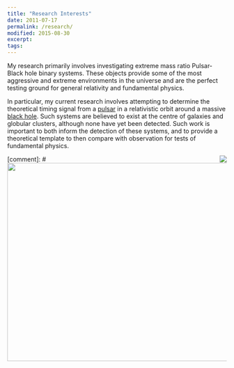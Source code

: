 ```yaml
---
title: "Research Interests"
date: 2011-07-17
permalink: /research/
modified: 2015-08-30
excerpt:
tags:
---
```



My research primarily involves investigating extreme mass ratio Pulsar-Black hole binary systems. These objects provide some of the most aggressive and extreme environments in the universe and are the perfect testing ground for general relativity and fundamental physics.

In particular, my current research involves attempting to determine the theoretical timing signal from a [pulsar](https://www.youtube.com/watch?v=gjLk_72V9Bw) in a relativistic orbit around a massive [black hole](https://www.youtube.com/watch?v=e-P5IFTqB98). Such systems are believed to exist at the centre of galaxies and globular clusters, although none have yet been detected. Such work is important to both inform the detection of these systems, and to provide a theoretical template to then compare with observation for tests of fundamental physics.


<img src="http://tomkimpson.com/images/rt1.png" align="right">


[comment]: # <img src="https://www.elisascience.org/files/imagecache/fullview/images/emri.jpg" align="center" style="width:608px;height:456px;">
